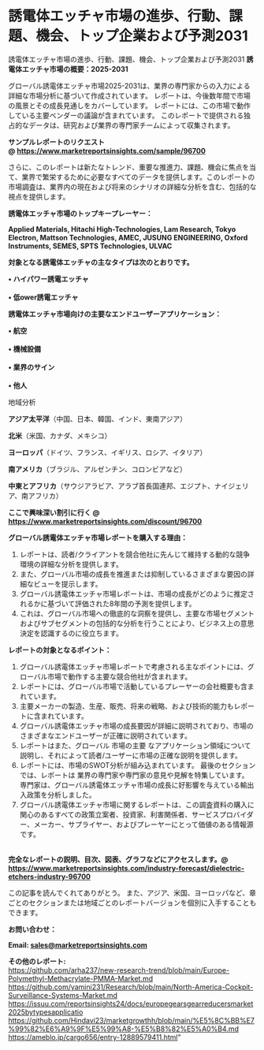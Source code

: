 # 誘電体エッチャ市場の進歩、行動、課題、機会、トップ企業および予測2031
誘電体エッチャ市場の進歩、行動、課題、機会、トップ企業および予測2031
<strong><b>誘電体エッチャ市場の概要：2025-2031</b></strong>

グローバル誘電体エッチャ市場2025-2031は、業界の専門家からの入力による詳細な市場分析に基づいて作成されています。 レポートは、今後数年間で市場の風景とその成長見通しをカバーしています。 レポートには、この市場で動作している主要ベンダーの議論が含まれています。 このレポートで提供される独占的なデータは、研究および業界の専門家チームによって収集されます。

<strong>サンプルレポートのリクエスト @ <a href=https://www.marketreportsinsights.com/sample/96700>https://www.marketreportsinsights.com/sample/96700</a></strong>

さらに、このレポートは新たなトレンド、重要な推進力、課題、機会に焦点を当て、業界で繁栄するために必要なすべてのデータを提供します。このレポートの市場調査は、業界内の現在および将来のシナリオの詳細な分析を含む、包括的な視点を提供します。

<strong>誘電体エッチャ市場のトップキープレーヤー：</strong>

<strong>Applied Materials, Hitachi High-Technologies, Lam Research, Tokyo Electron, Mattson Technologies, AMEC, JUSUNG ENGINEERING, Oxford Instruments, SEMES, SPTS Technologies, ULVAC</strong>

<strong><b>対象となる誘電体エッチャの主なタイプは次のとおりです。</b></strong>

<strong>• ハイパワー誘電エッチャ<br><br>• 低ower誘電エッチャ</strong>

<strong><b>誘電体エッチャ市場向けの主要なエンドユーザーアプリケーション：</b></strong>

<strong>• 航空<br><br>• 機械設備<br><br>• 業界のサイン<br><br>• 他人</strong>

 地域分析

<strong><b>アジア太平洋</b></strong>（中国、日本、韓国、インド、東南アジア）

<strong><b>北米</b></strong>（米国、カナダ、メキシコ）

<strong><b>ヨーロッパ</b></strong>（ドイツ、フランス、イギリス、ロシア、イタリア）

<strong><b>南アメリカ</b></strong>（ブラジル、アルゼンチン、コロンビアなど）

<strong><b>中東とアフリカ</b></strong>（サウジアラビア、アラブ首長国連邦、エジプト、ナイジェリア、南アフリカ）

<strong>ここで興味深い割引に行く @ <a href=https://www.marketreportsinsights.com/discount/96700>https://www.marketreportsinsights.com/discount/96700</a></strong>

<strong><b>グローバル誘電体エッチャ市場レポートを購入する理由：</b></strong>
<ol>
  <li>レポートは、読者/クライアントを競合他社に先んじて維持する動的な競争環境の詳細な分析を提供します。</li>
  <li>また、グローバル市場の成長を推進または抑制しているさまざまな要因の詳細なビューを提示します。</li>
  <li>グローバル誘電体エッチャ市場レポートは、市場の成長がどのように推定されるかに基づいて評価された8年間の予測を提供します。</li>
  <li>これは、グローバル市場への徹底的な洞察を提供し、主要な市場セグメントおよびサブセグメントの包括的な分析を行うことにより、ビジネス上の意思決定を認識するのに役立ちます。</li>
</ol>
<strong><b>レポートの対象となるポイント：</b></strong>
<ol>
  <li>グローバル誘電体エッチャ市場レポートで考慮される主なポイントには、グローバル市場で動作する主要な競合他社が含まれます。</li>
  <li>レポートには、グローバル市場で活動しているプレーヤーの会社概要も含まれています。</li>
  <li>主要メーカーの製造、生産、販売、将来の戦略、および技術的能力もレポートに含まれています。</li>
  <li>グローバル誘電体エッチャ市場の成長要因が詳細に説明されており、市場のさまざまなエンドユーザーが正確に説明されています。</li>
  <li>レポートはまた、グローバル 市場の主要 なアプリケーション領域について説明し、それによって読者/ユーザーに市場の正確な説明を提供します。</li>
  <li>レポートには、市場のSWOT分析が組み込まれています。 最後のセクションでは、レポートは 業界の専門家や専門家の意見や見解を特集しています。 専門家は、グローバル誘電体エッチャ市場の成長に好影響を与えている輸出入政策を分析しました。</li>
  <li>グローバル誘電体エッチャ市場に関するレポートは、この調査資料の購入に関心のあるすべての政策立案者、投資家、利害関係者、サービスプロバイダー、メーカー、サプライヤー、およびプレーヤーにとって価値のある情報源です。</li>
</ol><br>
<strong>完全なレポートの説明、目次、図表、グラフなどにアクセスします。@ <a href=https://www.marketreportsinsights.com/industry-forecast/dielectric-etchers-industry-96700>https://www.marketreportsinsights.com/industry-forecast/dielectric-etchers-industry-96700</a></strong>

この記事を読んでくれてありがとう。 また、アジア、米国、ヨーロッパなど、章ごとのセクションまたは地域ごとのレポートバージョンを個別に入手することもできます。

<strong><b>お問い合わせ：</b></strong>

<strong>Email: </strong><a href=mailto:sales@marketreportsinsights.com><strong>sales@marketreportsinsights.com</strong></a>

<strong>その他のレポート:</strong>
<br>
<a href=https://github.com/arha237/new-research-trend/blob/main/Europe-Polymethyl-Methacrylate-PMMA-Market.md>https://github.com/arha237/new-research-trend/blob/main/Europe-Polymethyl-Methacrylate-PMMA-Market.md</a>
<br>
<a href=https://github.com/yamini231/Research/blob/main/North-America-Cockpit-Surveillance-Systems-Market.md>https://github.com/yamini231/Research/blob/main/North-America-Cockpit-Surveillance-Systems-Market.md</a>
<br>
<a href=https://issuu.com/reportsinsights24/docs/europegearsgearreducersmarket2025bytypesapplicatio>https://issuu.com/reportsinsights24/docs/europegearsgearreducersmarket2025bytypesapplicatio</a>
<br>
<a href=https://github.com/Hindavi23/marketgrowthh/blob/main/%E5%8C%BB%E7%99%82%E6%A9%9F%E5%99%A8-%E5%B8%82%E5%A0%B4.md>https://github.com/Hindavi23/marketgrowthh/blob/main/%E5%8C%BB%E7%99%82%E6%A9%9F%E5%99%A8-%E5%B8%82%E5%A0%B4.md</a>
<br>
<a href=https://ameblo.jp/cargo656/entry-12889579411.html>https://ameblo.jp/cargo656/entry-12889579411.html</a>"
